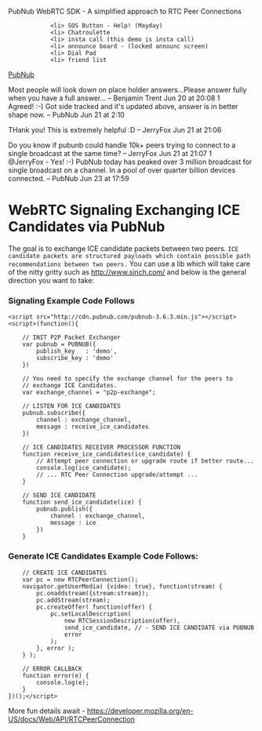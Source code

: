 PubNub WebRTC SDK - A simplified approach to RTC Peer Connections

                <li> SOS Button - Help! (Mayday)
                <li> Chatroulette
                <li> insta call (this demo is insta call)
                <li> announce board - (locked announc screen)
                <li> Dial Pad
                <li> friend list

[PubNub](http://www.pubnub.com/)


Most people will look down on place holder answers...Please answer fully when you have a full answer... –  Benjamin Trent Jun 20 at 20:08
1	 	
Agreed! :-) Got side tracked and it's updated above, answer is in better shape now. –  PubNub Jun 21 at 2:10    
  	
 		
THank you! This is extremely helpful :D –  JerryFox Jun 21 at 21:06
  	
 		
Do you know if pubunb could handle 10k+ peers trying to connect to a single broadcast at the same time? –  JerryFox Jun 21 at 21:07
1	 	
@JerryFox - Yes! :-) PubNub today has peaked over 3 million broadcast for single broadcast on a channel. In a pool of over quarter billion devices connected. –  PubNub Jun 23 at 17:59    


# WebRTC Signaling Exchanging ICE Candidates via PubNub 

The goal is to exchange ICE candidate packets between two peers. `ICE candidate packets are structured payloads which contain possible path recommendations between two peers.`  You can use a lib which will take care of the nitty gritty such as http://www.sinch.com/ and below is the general direction you want to take:

### Signaling Example Code Follows

    <script src="http://cdn.pubnub.com/pubnub-3.6.3.min.js"></script>
    <script>(function(){
        
        // INIT P2P Packet Exchanger
        var pubnub = PUBNUB({
            publish_key   : 'demo',
            subscribe_key : 'demo'
        })
        
        // You need to specify the exchange channel for the peers to
        // exchange ICE Candidates.
        var exchange_channel = "p2p-exchange";
        
        // LISTEN FOR ICE CANDIDATES
        pubnub.subscribe({
            channel : exchange_channel,
            message : receive_ice_candidates
        })
        
        // ICE CANDIDATES RECEIVER PROCESSOR FUNCTION
        function receive_ice_candidates(ice_candidate) {
            // Attempt peer connection or upgrade route if better route...
            console.log(ice_candidate);
            // ... RTC Peer Connection upgrade/attempt ...
        }
        
        // SEND ICE CANDIDATE
        function send_ice_candidate(ice) {
            pubnub.publish({
                channel : exchange_channel,
                message : ice
            })
        }


### Generate ICE Candidates Example Code Follows:

        // CREATE ICE CANDIDATES
        var pc = new RTCPeerConnection();
        navigator.getUserMedia( {video: true}, function(stream) {
            pc.onaddstream({stream:stream});
            pc.addStream(stream);
            pc.createOffer( function(offer) {
                pc.setLocalDescription(
                    new RTCSessionDescription(offer),
                    send_ice_candidate, // - SEND ICE CANDIDATE via PUBNUB
                    error
                );
            }, error );
        } );
        
        // ERROR CALLBACK
        function error(e) {
            console.log(e);
        }
    })();</script>


More fun details await - https://developer.mozilla.org/en-US/docs/Web/API/RTCPeerConnection
